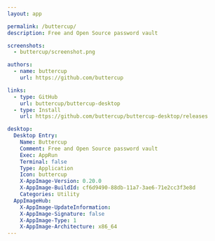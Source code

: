 ```yaml
---
layout: app

permalink: /buttercup/
description: Free and Open Source password vault

screenshots:
  - buttercup/screenshot.png

authors:
  - name: buttercup
    url: https://github.com/buttercup

links:
  - type: GitHub
    url: buttercup/buttercup-desktop
  - type: Install
    url: https://github.com/buttercup/buttercup-desktop/releases

desktop:
  Desktop Entry:
    Name: Buttercup
    Comment: Free and Open Source password vault
    Exec: AppRun
    Terminal: false
    Type: Application
    Icon: buttercup
    X-AppImage-Version: 0.20.0
    X-AppImage-BuildId: cf6d9490-88db-11a7-3ae6-71e2cc3f3e8d
    Categories: Utility
  AppImageHub:
    X-AppImage-UpdateInformation: 
    X-AppImage-Signature: false
    X-AppImage-Type: 1
    X-AppImage-Architecture: x86_64
---
```

